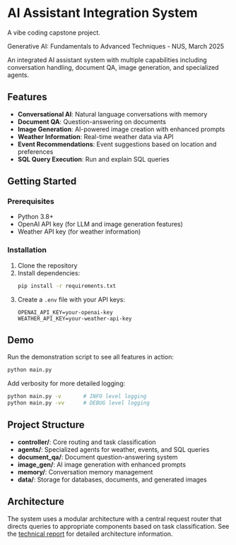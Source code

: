 # AI Assistant Integration System
A vibe coding capstone project.

Generative AI: Fundamentals to Advanced Techniques - NUS, March 2025

An integrated AI assistant system with multiple capabilities including conversation handling, document QA, image generation, and specialized agents.

## Features

- **Conversational AI**: Natural language conversations with memory
- **Document QA**: Question-answering on documents
- **Image Generation**: AI-powered image creation with enhanced prompts
- **Weather Information**: Real-time weather data via API
- **Event Recommendations**: Event suggestions based on location and preferences
- **SQL Query Execution**: Run and explain SQL queries

## Getting Started

### Prerequisites

- Python 3.8+
- OpenAI API key (for LLM and image generation features)
- Weather API key (for weather information)

### Installation

1. Clone the repository
2. Install dependencies:
   ```bash
   pip install -r requirements.txt
   ```
3. Create a `.env` file with your API keys:
   ```
   OPENAI_API_KEY=your-openai-key
   WEATHER_API_KEY=your-weather-api-key
   ```

## Demo

Run the demonstration script to see all features in action:

```bash
python main.py
```

Add verbosity for more detailed logging:
```bash
python main.py -v       # INFO level logging
python main.py -vv      # DEBUG level logging
```

## Project Structure

- **controller/**: Core routing and task classification
- **agents/**: Specialized agents for weather, events, and SQL queries
- **document_qa/**: Document question-answering system
- **image_gen/**: AI image generation with enhanced prompts
- **memory/**: Conversation memory management
- **data/**: Storage for databases, documents, and generated images

## Architecture

The system uses a modular architecture with a central request router that directs queries to appropriate components based on task classification. See the [technical report](technical_report.md) for detailed architecture information.


